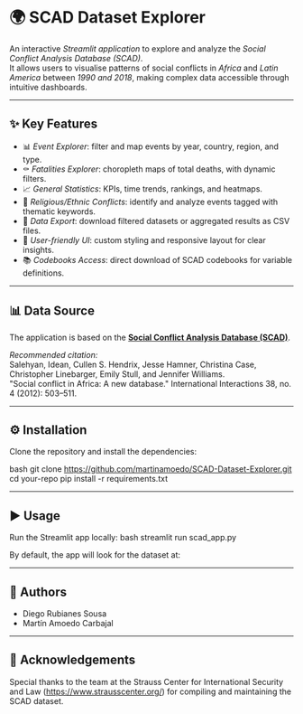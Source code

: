 # 🌍 SCAD Dataset Explorer

An interactive *Streamlit application* to explore and analyze the *Social Conflict Analysis Database (SCAD)*.  
It allows users to visualise patterns of social conflicts in *Africa* and *Latin America* between *1990 and 2018*, making complex data accessible through intuitive dashboards.

---

## ✨ Key Features

- 📊 *Event Explorer*: filter and map events by year, country, region, and type.  
- ⚰️ *Fatalities Explorer*: choropleth maps of total deaths, with dynamic filters.  
- 📈 *General Statistics*: KPIs, time trends, rankings, and heatmaps.  
- 🕌 *Religious/Ethnic Conflicts*: identify and analyze events tagged with thematic keywords.  
- 💾 *Data Export*: download filtered datasets or aggregated results as CSV files.  
- 🎨 *User-friendly UI*: custom styling and responsive layout for clear insights.  
- 📚 *Codebooks Access*: direct download of SCAD codebooks for variable definitions.  

---

## 📊 Data Source

The application is based on the **[Social Conflict Analysis Database (SCAD)](https://www.strausscenter.org/ccaps-research-areas/social-conflict/database/)**.  

*Recommended citation:*  
Salehyan, Idean, Cullen S. Hendrix, Jesse Hamner, Christina Case, Christopher Linebarger, Emily Stull, and Jennifer Williams.  
"Social conflict in Africa: A new database." International Interactions 38, no. 4 (2012): 503–511.  

---

## ⚙️ Installation

Clone the repository and install the dependencies:

bash
git clone https://github.com/martinamoedo/SCAD-Dataset-Explorer.git
cd your-repo
pip install -r requirements.txt


---

## ▶️ Usage

Run the Streamlit app locally:
bash
streamlit run scad_app.py

By default, the app will look for the dataset at:

---

## 👥 Authors

- Diego Rubianes Sousa
- Martín Amoedo Carbajal

---

## 🤝 Acknowledgements

Special thanks to the team at the
Strauss Center for International Security and Law (https://www.strausscenter.org/)
for compiling and maintaining the SCAD dataset.
